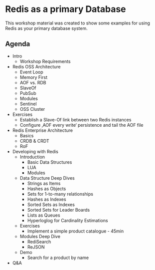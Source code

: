 # Redis as a primary Database

This workshop material was created to show some examples for using Redis as your primary database system.

## Agenda

* Intro
   * Workshop Requirements
* Redis OSS Architecture
   * Event Loop
   * Memory First
   * AOF vs. RDB
   * SlaveOf
   * PubSub
   * Modules
   * Sentinel
   * OSS Cluster
* Exercises
   * Establish a Slave-Of link between two Redis instances
   * Configure ‚AOF every write‘ persistence and tail the AOF file
* Redis Enterprise Architecture
   * Basics
   * CRDB & CRDT
   * RoF
* Developing with Redis
   * Introduction
      * Basic Data Structures
      * LUA 
      * Modules
   * Data Structure Deep Dives
      * Strings as Items
      * Hashes as Objects
      * Sets for 1-to-many relationships
      * Hashes as Indexes
      * Sorted Sets as Indexes
      * Sorted Sets for Leader Boards
      * Lists as Queues
      * Hyperloglog for Cardinality Estimations
   * Exercises
      * Implement a simple product catalogue - 45min
   * Modules Deep Dive
      * RediSearch
      * ReJSON
   * Demo
      * Search for a product by name
* Q&A
